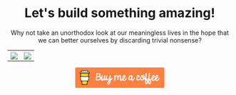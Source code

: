 <h1 align="center">Let's build something amazing!</h1>

<p align="center">Why not take an unorthodox look at our meaningless lives in the hope that we can better ourselves by discarding trivial nonsense?</p>

<table>
 <tr>
    <td>
<img align="center" height="200px" src="https://github-readme-stats.vercel.app/api?username=impshum&show_icons=true&theme=dark&hide=prs"/>
    </td>
    <td>
<img align="center" height="200px" src="https://github-readme-stats.vercel.app/api/top-langs/?username=impshum&theme=dark&langs_count=100&layout=compact"/>
    </td>
 </tr>
</table>

<p align="center"><a class="coffee" href="https://www.buymeacoffee.com/impshum>" target="_blank"><img width="200px" src="coffee.png" alt="Buy Me A Coffee"></a></p>
